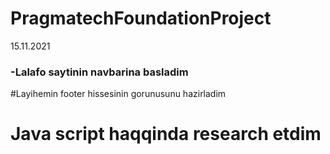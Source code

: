 # PragmatechFoundationProject
15.11.2021
### -Lalafo saytinin  navbarina  basladim
#Layihemin  footer  hissesinin  gorunusunu  hazirladim
# Java  script  haqqinda  research  etdim